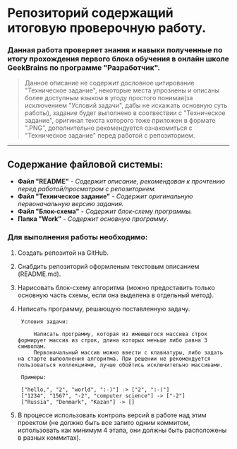 # Репозиторий содержащий итоговую проверочную работу.

### Данная работа проверяет знания и навыки полученные по итогу прохождения первого блока обучения в онлайн школе GeekBrains по программе "Разработчик".

> Данное описание не содержит дословное цитирование "Техническое задание", некоторые места упрознены и описаны более доступным языком в угоду простого понимая(за исключением "Условий задачи", дабы не искажать основную суть работы), задание будет выполнено в соотвествии с "Техническое задание", оригинал текста которого тоже приложен в формате ".PNG", дополнительно рекомендуется ознакомиться с "Техническое задание" перед работой с репозиторием.

---

## Содержание файловой системы:

- **Файл "README"** - *Cодержит описание, рекомендован к прочтению перед работой/просмотром с репозиторием.*
- **Файл "Техническое задание"** - *Cодержит оригинальную первоначальную версию задания.*
- **Файл "Блок-схема"** - *Содержит блок-схему программы.*
- **Папка "Work"** - *Cодержит основную программу*.

### Для выполнения работы необходимо:

1. Создать репозитой на GitHub.
2. Снабдить репозиторий оформленым текстовым описанием (README.md).
3. Нарисовать блок-схему алгоритма (можно предоставить только основную часть схемы, если она выделена в отдельный метод).
4. Написать программу, решающую поставленную задачу.

        Условия задачи:

            Написать программу, которая из имеющегося массива строк формирует массив из строк, длина которых меньше либо равна 3 символам.
            Первоначальный массив можно ввести с клавиатуры, либо задать на старте выпоолнения алгоритма. При решении не рекомендуется пользоваться коллекциями, лучше обойтись исключительно массивами.

        Примеры:

        ["hello,", "2", "world", ":-)"] -> ["2", ":-)"]
        ["1234", "1567", "-2", "computer science"] -> ["-2"]
        ["Russia", "Denmark", "Kazan"] -> []

5. В процессе использовать контроль версий в работе над этим проектом (не должно быть все залито одним коммитом, использовать как минимум 4 этапа, они должны быть расположены в разных коммитах). 



